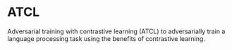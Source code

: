 # ATCL
Adversarial training with contrastive learning (ATCL) to adversarially train a language processing task using the benefits of contrastive learning.
